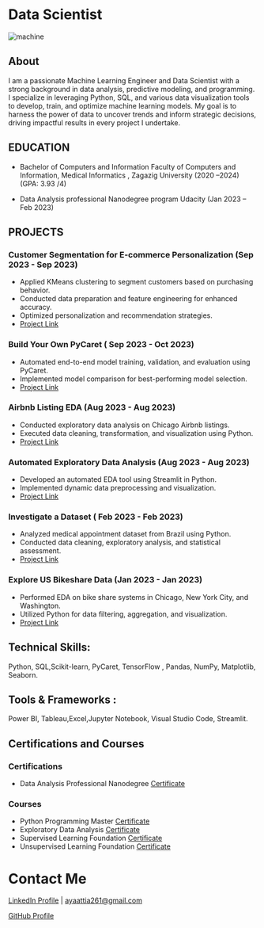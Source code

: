 #  Data Scientist 
![machine](https://github.com/user-attachments/assets/839b77f1-33b1-4aad-a209-8ffbfd321387)

## About 
I am a passionate Machine Learning Engineer and Data Scientist with a strong background in data analysis, predictive modeling, and programming. I specialize in leveraging Python, SQL, and various data visualization tools to develop, train, and optimize machine learning models. My goal is to harness the power of data to uncover trends and inform strategic decisions, driving impactful results in every project I undertake. 

## EDUCATION	
- Bachelor of Computers and Information
  Faculty of Computers and Information, Medical Informatics , Zagazig University
  (2020 –2024)  (GPA: 3.93 /4)

- Data Analysis professional Nanodegree program 
    Udacity  (Jan 2023 –	Feb 2023)
  
## PROJECTS
### Customer Segmentation for E-commerce Personalization  (Sep 2023 - Sep 2023)
- Applied KMeans clustering to segment customers based on purchasing behavior.
- Conducted data preparation and feature engineering for enhanced accuracy.
- Optimized personalization and recommendation strategies.
- [Project Link](https://github.com/AyaAttia20/unsupervised_project_customer_segmentation)
  
### Build Your Own PyCaret ( Sep 2023 - Oct 2023)
- Automated end-to-end model training, validation, and evaluation using PyCaret.
- Implemented model comparison for best-performing model selection.
- [Project Link](https://projectcourse4.streamlit.app/)
  
### Airbnb Listing EDA (Aug 2023 - Aug 2023)
- Conducted exploratory data analysis on Chicago Airbnb listings.
- Executed data cleaning, transformation, and visualization using Python.
- [Project Link](https://github.com/AyaAttia20/Airbnb_Chicago_EDA)
  
### Automated Exploratory Data Analysis (Aug 2023 - Aug 2023)
- Developed an automated EDA tool using Streamlit in Python.
- Implemented dynamic data preprocessing and visualization.
- [Project Link](https://edaproject-nslkpbdjpr8yywoxbqfivg.streamlit.app/)
  
### Investigate a Dataset ( Feb 2023 - Feb 2023)
- Analyzed medical appointment dataset from Brazil using Python.
- Conducted data cleaning, exploratory analysis, and statistical assessment.
- [Project Link](https://github.com/AyaAttia20/-Investigate-a-Dataset-Database_No_show_appointments-)

### Explore US Bikeshare Data (Jan 2023 - Jan 2023)
- Performed EDA on bike share systems in Chicago, New York City, and Washington.
- Utilized Python for data filtering, aggregation, and visualization.
- [Project Link](https://github.com/AyaAttia20/-Explore-US-Bikeshare-Data)

## Technical Skills:
   Python, SQL,Scikit-learn, PyCaret, TensorFlow , Pandas, NumPy, Matplotlib, Seaborn.
## Tools & Frameworks :
  Power BI, Tableau,Excel,Jupyter Notebook, Visual Studio Code, Streamlit.

## Certifications and Courses

### Certifications
- Data Analysis Professional Nanodegree    [Certificate](https://www.udacity.com/certificate/e/2952137e-8a9c-11ed-9c2e-67064310345f)



### Courses
- Python Programming Master              [Certificate](https://alcamp.electropi.ai/certifcate/1048C)
- Exploratory Data Analysis              [Certificate](https://alcamp.electropi.ai/certifcate/104F0)
- Supervised Learning Foundation         [Certificate](https://alcamp.electropi.ai/certifcate/10554)
- Unsupervised Learning Foundation       [Certificate](https://alcamp.electropi.ai/certifcate/105B8)

# Contact Me
[LinkedIn Profile](https://www.linkedin.com/in/aya-attia-data-analyst) | [ayaattia261@gmail.com](ayaattia261@gmail.com)

[GitHub Profile](https://github.com/AyaAttia20)

